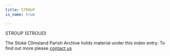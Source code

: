 ```yaml
---
title: STROUP
is_name: true

---
```


STROUP (STROUD)


The Stoke Climsland Parish Archive holds material under this index entry. To find out more please [contact us](/contact/)
